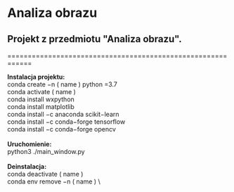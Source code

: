 # Analiza obrazu
## Projekt z przedmiotu "Analiza obrazu".
============================================================

**Instalacja projektu:** \
  conda create −n ( name ) python =3.7 \
  conda activate ( name ) \
  conda install wxpython \
  conda install matplotlib \
  conda install −c anaconda scikit−learn \
  conda install −c conda−forge tensorflow \
  conda install −c conda−forge opencv \
\
**Uruchomienie:** \
  python3 ./main_window.py \
\
**Deinstalacja:** \
  conda deactivate ( name ) \
  conda env remove −n ( name ) \
